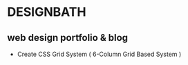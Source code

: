 DESIGNBATH
==========

web design portfolio & blog
---------------------------

* Create CSS Grid System ( 6-Column Grid Based System )
